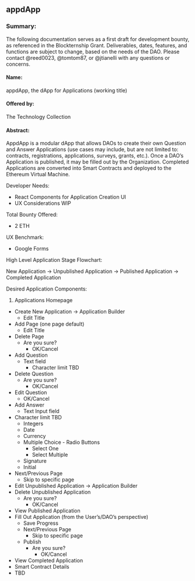 ## appdApp

### Summary:

The following documentation serves as a first draft for development bounty, as referenced in the Blockternship Grant. Deliverables, dates, features, and functions are subject to change, based on the needs of the DAO. Please contact @reed0023, @tomtom87, or @jtianelli with any questions or concerns. 

#### Name: 

appdApp, the dApp for Applications (working title)

#### Offered by: 

The Technology Collection

#### Abstract:

AppdApp is a modular dApp that allows DAOs to create their own Question and Answer Applications (use cases may include, but are not limited to: contracts, registrations, applications, surveys, grants, etc.). Once a DAO’s Application is published, it may be filled out by the Organization. Completed Applications are converted into Smart Contracts and deployed to the Ethereum Virtual Machine. 

Developer Needs:

 - React Components for Application Creation UI
 - UX Considerations WIP

Total Bounty Offered: 

 - 2 ETH

UX Benchmark: 

 - Google Forms

High Level Application Stage Flowchart:

New Application → Unpublished Application → Published Application → Completed Application

Desired Application Components:

1. Applications Homepage	
  - Create New Application → Application Builder
    - Edit Title
  - Add Page (one page default)
    - Edit Title
  - Delete Page
    - Are you sure?
      - OK/Cancel
  - Add Question
    - Text field
      - Character limit TBD
  - Delete Question
    - Are you sure?
      - OK/Cancel
  - Edit Question
    - OK/Cancel
  - Add Answer
    - Text Input field
  - Character limit TBD
    - Integers
    - Date
    - Currency
    - Multiple Choice - Radio Buttons
      - Select One
      - Select Multiple
    - Signature
    - Initial
  - Next/Previous Page
    - Skip to specific page
  - Edit Unpublished Application → Application Builder
  - Delete Unpublished Application
    - Are you sure?
      - OK/Cancel
 - View Published Application
 - Fill Out Application (from the User’s/DAO’s perspective)
    - Save Progress
    - Next/Previous Page
      - Skip to specific page
    - Publish
      - Are you sure?
        - OK/Cancel
  - View Completed Application
  - Smart Contract Details
  - TBD
